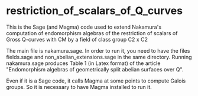 # restriction_of_scalars_of_Q_curves
This is the Sage (and Magma) code used to extend Nakamura's computation of endomorphism algebras of the restriction of scalars of Gross Q-curves with CM by a field of class group C2 x C2

The main file is nakamura.sage. In order to run it, you need to have the files fields.sage and non_abelian_extensions.sage in the same directory. Running nakamura.sage produces Table 1 (in Latex format) of the article "Endomorphism algebras of geometrically split abelian surfaces over Q".

Even if it is a Sage code, it calls Magma at some points to compute Galois groups. So it is necessary to have Magma installed to run it.
